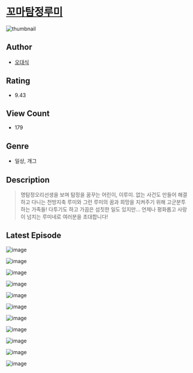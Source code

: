 # [꼬마탐정루미](https://comic.naver.com/bestChallenge/list?titleId=810305)
![thumbnail](https://image-comic.pstatic.net/user_contents_data/challenge_comic/2023/05/23/356201/upload_3690529682428998966_480x623.jpeg)

## Author
- [오대식](https://comic.naver.com/artistTitle?id=356201)

## Rating
- 9.43

## View Count
- 179

## Genre
- 일상, 개그

## Description
> 명탐정오리선생을 보며 탐정을 꿈꾸는 어린이, 이루미. 없는 사건도 만들어 해결하고 다니는 천방지축 루미와 그런 루미의 꿈과 희망을 지켜주기 위해 고군분투하는 가족들! 다투기도 하고 가끔은 섬칫한 일도 있지만… 언제나 평화롭고 사랑이 넘치는 루미네로 여러분을 초대합니다!


## Latest Episode
![image](https://image-comic.pstatic.net/user_contents_data/challenge_comic/2023/05/23/356201/upload_3544387217461031224.jpeg)

![image](https://image-comic.pstatic.net/user_contents_data/challenge_comic/2023/05/23/356201/upload_7220787736510805347.jpeg)

![image](https://image-comic.pstatic.net/user_contents_data/challenge_comic/2023/05/23/356201/upload_7004841466676917345.jpeg)

![image](https://image-comic.pstatic.net/user_contents_data/challenge_comic/2023/05/23/356201/upload_7364852566178609201.jpeg)

![image](https://image-comic.pstatic.net/user_contents_data/challenge_comic/2023/05/23/356201/upload_7305457832728868148.jpeg)

![image](https://image-comic.pstatic.net/user_contents_data/challenge_comic/2023/05/23/356201/upload_7075547970642719798.jpeg)

![image](https://image-comic.pstatic.net/user_contents_data/challenge_comic/2023/05/23/356201/upload_4122820283962909753.jpeg)

![image](https://image-comic.pstatic.net/user_contents_data/challenge_comic/2023/05/23/356201/upload_7075216828577046835.jpeg)

![image](https://image-comic.pstatic.net/user_contents_data/challenge_comic/2023/05/23/356201/upload_3834313942486235235.jpeg)

![image](https://image-comic.pstatic.net/user_contents_data/challenge_comic/2023/05/23/356201/upload_7075770956687500089.jpeg)

![image](https://image-comic.pstatic.net/user_contents_data/challenge_comic/2023/05/23/356201/upload_7004050028040108389.jpeg)
